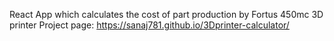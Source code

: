 React App which calculates the cost of part production by Fortus 450mc 3D printer
Project page: https://sanaj781.github.io/3Dprinter-calculator/
